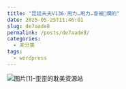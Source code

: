 ```yaml
---
title: "昆廷夫夫V136-用力…用力…會被🌿爛的"
date: 2025-05-25T11:46:01
slug: de7aade8
permalink: /posts/de7aade8/
categories:
  - 未分类
tags:
  - wordpress
---
```


![图片[1]-歪歪的耽美资源站](/images/wp/de7aade8-ad5f5345.jpg)
